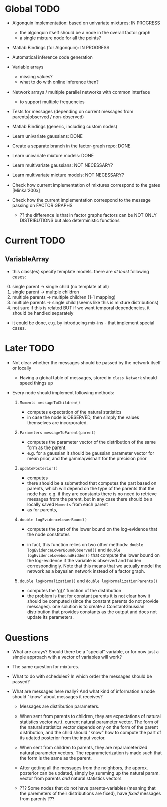 # Global TODO

* Algonquin implementation: based on univariate mixtures: IN PROGRESS
  * the algonquin itself should be a node in the overall factor graph
  * a single mixture node for all the points?

* Matlab Bindings (for Algonquin): IN PROGRESS

* Automatical inference code generation

* Variable arrays
  - missing values?
  - what to do with online inference then?

* Network arrays  / multiple parallel networks with common interface
  - to support multiple frequencies

* Tests for messages (depending on current messages from parents|observed / non-observed)



* Matlab Bindings (generic, including custom nodes)
* Learn univariate gaussians: DONE
* Create a separate branch in the factor-graph repo: DONE
* Learn univariate mixture models: DONE
* Learn multivariate gaussians: NOT NECESSARY?
* Learn multivariate mixture models: NOT NECESSARY?
* Check how current implementation of mixtures correspond to the gates [Minka'200x]
* Check how the current implementation correspond to the message passing on FACTOR GRAPHS
  * ?? the difference is that in factor graphs factors can be NOT ONLY DISTRIBUTIONS
       but also deterministic functions


# Current TODO

## VariableArray

* this class(es) specify template models. there are _at least_ following
cases:

0. single parent -> single child (no template at all)
1. single parent -> multple children
2. multiple parents -> multiple children (1-1 mapping)
3. multiple parents -> single child (seems like this is mixture distributions)
4. not sure if this is related BUT if we want temporal dependencies,
   it should be handled separately

* it could be done, e.g. by introducing mix-ins - that implement special
  cases.

# Later TODO

* Not clear whether the messages should be passed by the network itself or locally
  * Having a global table of messages, stored in `class Network` should speed things up


* Every node should implement following methods:
  1. `Moments messageToChildren()`
     * computes expectation of the natural statistics
     * in case the node is OBSERVED, then simply the values themselves
       are incorporated.

  2. `Parameters messageToParent(parent)`
     * computes the parameter vector of the distribution
       of the same form as the parent.
     * e.g. for a gaussian it should be gaussian parameter vector for mean prior,
       and the gamma/wishart for the precision prior

  3. `updatePosterior()`
     * computes
     * there should be a submethod that computes the part based on parents,
       which will depend on the type of the parents that the node has: e.g.
       if they are constants there is no need to retrieve messages from the
       parent, but in any case there should be a locally saved `Moments` from
       each parent
     * as for parents,


  4. `double logEvidenceLowerBound()`
     * computes the part of the lower bound on the log-evidence that the
       node constitutes

     * in fact, this function relies on two other methods:
     `double logEvidenceLowerBoundObserved()` and `double logEvidenceLoweboundHidden()`
     that compute the lower bound on the log-evidence if the variable is observed and
     hidden correspondingly. Note that this means that we actually model the network
     as a bayesian network instead of a factor graph.

  5. `double logNormalization()` and `double logNormalizationParents()`
     * computes the 'g()' function of the distribution
     * the problem is that for constant parents it is not clear how it should be computed
       (since the constant parents do not provide messages). one solution is to create a
       ConstantGaussian distribution that provides constants as the output and does not
       update its parameters.


# Questions

* What are arrays? Should there be a "special" variable, or for now just
  a simple approach with a vector of variables will work?
* The same question for mixtures.

* What to do with schedules? In which order the messages should be passed?

* What are messages here really? And what kind of information a node should
  "know" about messages it receives?
  * Messages are distribution parameters.

  * When sent from parents to children, they are expectations of natural
    statistics vector w.r.t. current natural parameter vector. The form of the
    natural statistics vector depends only on the form of the parent
    distribution, and the child should "know" how to compute the part of
    its udated posterior from the input vector.

  * When sent from children to parents, they are reparameterized natural
    parameter vectors. The reparameterization is made such that the form
    is the same as the parent.

  * After getting all the messages from the neighbors, the approx. posterior
    can be updated, simply by summing up the natural param. vector from parents
    _and_ natural statistics vectors


  * ??? Some nodes that do not have parents-variables (meaning that the paremeters
    of their distributions are fixed), have _fixed_ messages from parents ???


